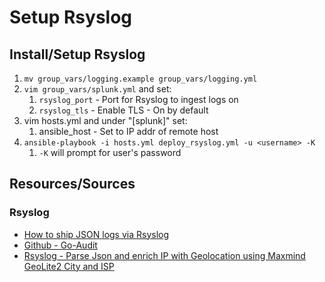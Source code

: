 # Setup Rsyslog

## Install/Setup Rsyslog

1. `mv group_vars/logging.example group_vars/logging.yml`
1. `vim group_vars/splunk.yml` and set:
    1. `rsyslog_port` - Port for Rsyslog to ingest logs on
    1. `rsyslog_tls` - Enable TLS - On by default
1. vim hosts.yml and under "[splunk]" set:
    1. ansible_host - Set to IP addr of remote host
1. `ansible-playbook -i hosts.yml deploy_rsyslog.yml -u <username> -K`
    1. `-K` will prompt for user's password

## Resources/Sources

### Rsyslog

* [How to ship JSON logs via Rsyslog](https://techpunch.co.uk/development/how-to-shop-json-logs-via-rsyslog)
* [Github - Go-Audit](https://github.com/slackhq/go-audit/blob/master/examples/rsyslog/rsyslog.conf)
* [Rsyslog - Parse Json and enrich IP with Geolocation using Maxmind GeoLite2 City and ISP](https://manios.org/2018/08/18/logstash-geoip-json-logs-maxmint-geolite-docker)